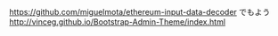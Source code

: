 https://github.com/miguelmota/ethereum-input-data-decoder
でもよう
http://vinceg.github.io/Bootstrap-Admin-Theme/index.html
